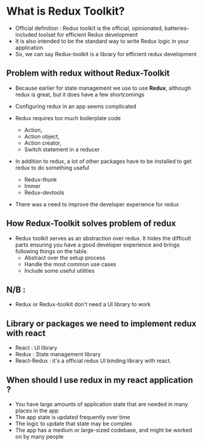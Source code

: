 # What is Redux Toolkit?

- Official definition : Redux toolkit is the official, opinionated, batteries-included toolset for efficient Redux development
- It is also intended to be the standard way to write Redux logic in your application
- So, we can say Redux-toolkit is a library for efficient redux development

## Problem with redux without Redux-Toolkit

- Because earlier for state management we use to use **Redux**, although redux is great, but it does have a few shortcomings
- Configuring redux in an app seems complicated
- Redux requires too much boilerplate code

  - Action,
  - Action object,
  - Action creator,
  - Switch statement in a reducer

- In addition to redux, a lot of other packages have to be installed to get redux to do something useful

  - Redux-thunk
  - Immer
  - Redux-devtools

- There was a need to improve the developer experience for redux

## How Redux-Toolkit solves problem of redux

- Redux toolkit serves as an abstraction over redux. It hides the difficult parts ensuring you have a good developer experience and brings following things on the table.
  - Abstract over the setup process
  - Handle the most common use cases
  - Include some useful utilities

## N/B :

- Redux or Redux-toolkit don't need a Ul library to work

## Library or packages we need to implement redux with react

- React : UI library
- Redux : State management library
- React-Redux : it's a official redux UI binding library with react.

## When should I use redux in my react application ?

- You have large amounts of application state that are needed in many places in the app
- The app state is updated frequently over time
- The logic to update that state may be complex
- The app has a medium or large-sized codebase, and might be worked on by many people
